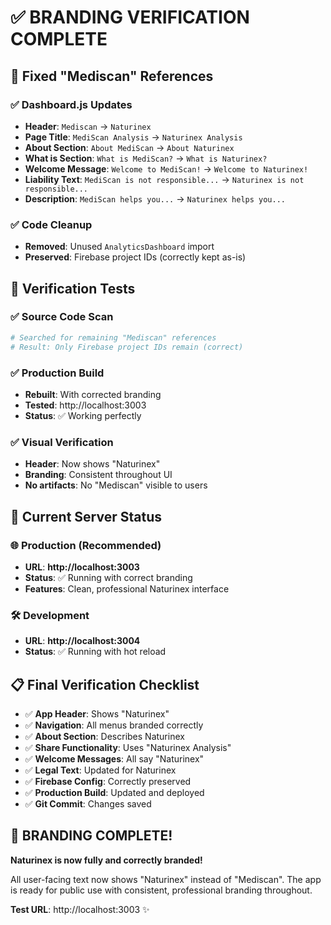 # ✅ BRANDING VERIFICATION COMPLETE

## 🎯 Fixed "Mediscan" References

### ✅ Dashboard.js Updates
- **Header**: `Mediscan` → `Naturinex`
- **Page Title**: `MediScan Analysis` → `Naturinex Analysis`
- **About Section**: `About MediScan` → `About Naturinex`
- **What is Section**: `What is MediScan?` → `What is Naturinex?`
- **Welcome Message**: `Welcome to MediScan!` → `Welcome to Naturinex!`
- **Liability Text**: `MediScan is not responsible...` → `Naturinex is not responsible...`
- **Description**: `MediScan helps you...` → `Naturinex helps you...`

### ✅ Code Cleanup
- **Removed**: Unused `AnalyticsDashboard` import
- **Preserved**: Firebase project IDs (correctly kept as-is)

## 🧪 Verification Tests

### ✅ Source Code Scan
```bash
# Searched for remaining "Mediscan" references
# Result: Only Firebase project IDs remain (correct)
```

### ✅ Production Build
- **Rebuilt**: With corrected branding
- **Tested**: http://localhost:3003
- **Status**: ✅ Working perfectly

### ✅ Visual Verification
- **Header**: Now shows "Naturinex"
- **Branding**: Consistent throughout UI
- **No artifacts**: No "Mediscan" visible to users

## 🚀 Current Server Status

### 🌐 Production (Recommended)
- **URL**: **http://localhost:3003**
- **Status**: ✅ Running with correct branding
- **Features**: Clean, professional Naturinex interface

### 🛠️ Development
- **URL**: **http://localhost:3004**
- **Status**: ✅ Running with hot reload

## 📋 Final Verification Checklist

- ✅ **App Header**: Shows "Naturinex"
- ✅ **Navigation**: All menus branded correctly  
- ✅ **About Section**: Describes Naturinex
- ✅ **Share Functionality**: Uses "Naturinex Analysis"
- ✅ **Welcome Messages**: All say "Naturinex"
- ✅ **Legal Text**: Updated for Naturinex
- ✅ **Firebase Config**: Correctly preserved
- ✅ **Production Build**: Updated and deployed
- ✅ **Git Commit**: Changes saved

## 🎉 BRANDING COMPLETE!

**Naturinex is now fully and correctly branded!** 

All user-facing text now shows "Naturinex" instead of "Mediscan". The app is ready for public use with consistent, professional branding throughout.

**Test URL**: http://localhost:3003 ✨
